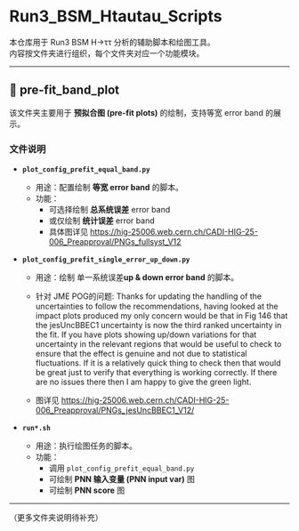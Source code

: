# Run3_BSM_Htautau_Scripts

本仓库用于 Run3 BSM H→ττ 分析的辅助脚本和绘图工具。  
内容按文件夹进行组织，每个文件夹对应一个功能模块。

---

## 📂 pre-fit_band_plot

该文件夹主要用于 **预拟合图 (pre-fit plots)** 的绘制，支持等宽 error band 的展示。

### 文件说明

- **`plot_config_prefit_equal_band.py`**  
  - 用途：配置绘制 **等宽 error band** 的脚本。  
  - 功能：
    - 可选择绘制 **总系统误差** error band  
    - 或仅绘制 **统计误差** error band
    - 具体图详见 https://hig-25006.web.cern.ch/CADI-HIG-25-006_Preapproval/PNGs_fullsyst_V12

- **`plot_config_prefit_single_error_up_down.py`**  
  - 用途：绘制  单一系统误差**up & down  error band** 的脚本。
  - 针对 JME POG的问题: Thanks for updating the handling of the uncertainties to follow the recommendations, having looked at the impact plots produced my only concern would be that in Fig 146 that the jesUncBBEC1 uncertainty is now the third ranked uncertainty in the fit. If you have plots showing up/down variations for that uncertainty in the relevant regions that would be useful to check to ensure that the effect is genuine and not due to statistical fluctuations. If it is a relatively quick thing to check then that would be great just to verify that everything is working correctly. If there are no issues there then I am happy to give the green light.
    
  - 图详见 https://hig-25006.web.cern.ch/CADI-HIG-25-006_Preapproval/PNGs_jesUncBBEC1_V12/
   

- **`run*.sh`**  
  - 用途：执行绘图任务的脚本。  
  - 功能：
    - 调用 `plot_config_prefit_equal_band.py`  
    - 可绘制 **PNN 输入变量 (PNN input var)** 图  
    - 可绘制 **PNN score** 图  

---

（更多文件夹说明待补充）
